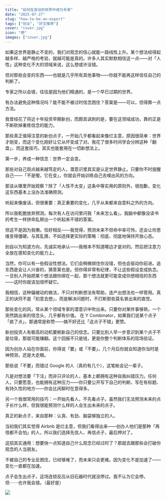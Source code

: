 ```yaml
---
title: "如何在变动的世界中成为专家"
date: "2025-07-27"
slug: "how-to-be-an-expert"
tags: ["创业", "好文推荐"]
cover: "cover.jpg"
icon: "😎"
images: ["cover.jpg"]
---
```

如果这世界是静止不变的，我们对观念的信心就能一路线性上升。某个想法经得起越多样、越严格的考验，就越可能是真的。许多人其实默默相信这一点——对「人性」这种变化不大的领域来说，这么想或许没错。



但对那些会变的东西——也就是几乎所有其他事物——你就不能再这样信任自己的判断了。



专家之所以会错，往往是因为他们精通的，是一个早已过期的世界。



有办法避免这种情况吗？能不能不被过时信念困住？答案是——可以，但得靠一点方法。



我曾经花了将近十年投资早期新创，而颇具讽刺的是，要在这领域成功，靠的正是不断砍掉重练信念的能力。



那些真正值得注意的新创点子，一开始几乎都看起来像烂主意，原因很简单：世界才刚变，而这个变化刚好让它从坏变成了对。我花了很多时间学会分辨这种「翻盘」，而这套技巧，其实也能套用在一切新想法上。



第一步，养成一种信念：世界一定会变。



那些对自己观点越来越笃定的人，潜意识里其实是认定世界静止。只要你不时提醒自己——「不是喔，它在变」，你就会开始训练自己去嗅出风的方向。



那该从哪里开始观察？除了「人性不太变」这条中等实用的原则外，很抱歉，变化这东西基本上没办法准确预测。



听起来像废话，但很重要：真正重要的变化，几乎从来都来自意料之外的方向。



所以我乾脆放弃预测。每次有人在访问里问我「未来怎么看」，我脑中都像没读书的考生一样拼命乱掰出一个听起来不错的答案。



但这不是因为我懒。恰好相反——我觉得，预测未来不但命中率可怜，还会让你思维变得僵硬。与其乱猜，不如选择更实际的策略：彻底、彻底地保持开放心态。



别自以为知道方向，先诚实地承认——我根本不知道哪边才是对的。然后把注意力全放在感知变化的能力上。



当然，你可以有一些假设性想法。它们会稍微绑住你没错，但也会驱动你前进。追东西是会让人兴奋的，猜答案也是。但你得非常有纪律，不让这些假设变成执念。
一旦别人开始把某个想法跟你绑在一起，那个想法就更可能变成你想相信的东西——这时你就该加倍怀疑它。



我相信，这种偏被动的做法，不只对判断想法有帮助，连产出想法也一样管用。真正的诀窍不是「刻意去想」，而是解决问题时，不打断那些莫名冒出来的直觉。



那些变化的风，常从某个领域专家的潜意识中吹出来。只要你对某件事够熟，一个突然跳出来的怪念头，几乎都有价值。
在 Y Combinator，如果我们说某个点子「疯了点」，那通常是称赞——搞不好还比「这点子不错」更赞。



新创投资人有极高的动机要刷新自己的信念。只要比别人早一步意识到某个点子不是垃圾，那就可能赚翻。这个回报不只是钱，更是你整个判断体系的现场验证。



因为创办人站在你面前，你得说「要」或「不要」，几个月后你就会知道你当时是神预测，还是大走眼。



那些说「不要」而错过 Google 的人（真的有几个），这笔帐会记一辈子。



凡是对想法要「下注」而非只评论的人，基本上都拥有这种自我纠错压力。任何人，只要愿意，也能拥有这种压力——你只要公开写下自己的判断。写在有标题、有持久性的地方——你会比闲聊时在意得多。



另一个我很常用的技巧：一开始先看人，不先看点子。虽然我们无法预测未来的点子长什么样，但我很能预测什么样的人会生出未来的点子。



真正的新点子，来自那种：认真、有劲、脑袋够独立的人。



当初我们其实觉得 Airbnb 是烂主意，但我们看得出来——创办人他们是那种「再怪都不会怕」的人，所以我们选择先信人、再信点子，最后押对了。



这招其实通用：想要快一点知道自己什么观念已经过时了？那就去跟那些会打破你观念的人当朋友。



不被自己的专业反困住，已经够难了，而未来只会更难。因为变化不是加速了——变化一直都在加速。



点子会生出点子，这场连锁反应从旧石器时代就没停过。我不认为它会停。
但⋯⋯也许我会错。（最好是）




![](https://prod-files-secure.s3.us-west-2.amazonaws.com/112d0858-5090-4d34-a606-b75eb8d65fd2/46476355-9cf3-4e99-9b7a-3531bc426380/1000202064.png?X-Amz-Algorithm=AWS4-HMAC-SHA256&X-Amz-Content-Sha256=UNSIGNED-PAYLOAD&X-Amz-Credential=ASIAZI2LB466Q7DL3GJO%2F20250924%2Fus-west-2%2Fs3%2Faws4_request&X-Amz-Date=20250924T224325Z&X-Amz-Expires=3600&X-Amz-Security-Token=IQoJb3JpZ2luX2VjEN%2F%2F%2F%2F%2F%2F%2F%2F%2F%2F%2FwEaCXVzLXdlc3QtMiJHMEUCIAwW4S1%2Bc6UNBG%2F3Vqruc4SIfrqX3TCKhu4jR%2BrYO943AiEAk%2B3ka454DgQf2QflpGzVUUJSdzeoA%2F6rStNcgNa6ccwq%2FwMIaBAAGgw2Mzc0MjMxODM4MDUiDOQbiudl1bfnnUpWTyrcA5psJNRWytf50J1NUVU%2BPyxheyQtf3XhoiOb9SC03g52fvVh334I6B68fTYaElj%2FBKBONRi6qMWWAXHqbgugzybxxhQJt9%2BOMCZIxLnyaievygbS8ecBK2cGe6bTAyXyh%2Fpz0Xsv8%2FXYu%2FFSgC9%2F3y7VsO%2BCV6ZtqqQjlgT%2B5QGExfBw%2BGe7kikYvMDQU0L7HBSH%2B5oidoyNsSTMxAs1LoOIBF6u%2BemjXNMv3cC40YHwvHzb0WmaQR4srAdfkpXTTgWLsiTpHk4jfh1bPwGoSd33dnQy0a0hFNJfGB4YpUpYk46Fx46jw9jVWq%2BL4GkxPlB8jVabMfSHzLdMBZYuov1sJ3De7PQfiCTeip%2FkQ0fUjn6twt15N9Nje3V7b26SyEW%2FB7ES3Fe7eNDYoAY3mGhA5v5h2Y5T8EYIdn2wWXyyW4fHygBCIK5fs06b75kluIAuoZvSDrPymKfuDhtFsBNC8VWCFqB9iCGB8vPpV8jJnuz03%2FtzArChlTKvYUq7taEpjOjJfEWNKJkcH5ke6KShCTMmgkMQ18%2FQ%2FP5qti8ZXR8p9cKyiXBfS%2FrO69w%2Fkdg3K0gtzHAp3XYbxHYV3IHk137rnNeJ9mnJApw9TgLfvEGf3lgga87FJWLMMJ7n0cYGOqUBDt3lM3Osx8wKLu3IwNgP7lJxRZH85Q2bSW3ZiJ2q2yo0pwAhMKOw0s9O11nO8mqgTxbjPJErPEx5JGjjSkSZWbaXE7GP%2BM%2FmjYxRfwaKfIvfR%2BV1fd43e2St%2BTW1I33mp9teDgE2URzXjF0YrSrK81ggEJmX5orQ1SIuDH2o1L41mw%2BN4ktMuMNyiZrU7ghaIA3GOznhYqmVQYM2DyTB914oo8F6&X-Amz-Signature=d9d4600107836ccd92b2bc724f7e5aba03058f2a8c2affddc5c4ae87cf9565b4&X-Amz-SignedHeaders=host&x-amz-checksum-mode=ENABLED&x-id=GetObject)

